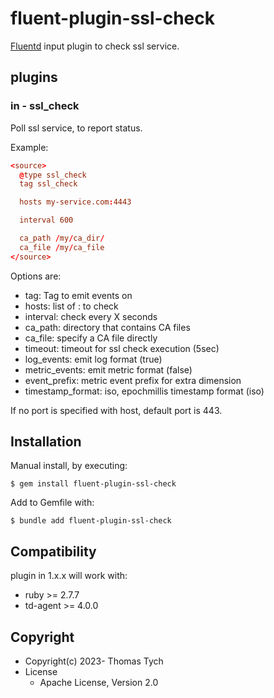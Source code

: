 # fluent-plugin-ssl-check

[Fluentd](https://fluentd.org/) input plugin to check ssl service.

## plugins

### in - ssl_check

Poll ssl service, to report status.

Example:

``` conf
<source>
  @type ssl_check
  tag ssl_check

  hosts my-service.com:4443

  interval 600

  ca_path /my/ca_dir/
  ca_file /my/ca_file
</source>
```

Options are:
* tag: Tag to emit events on
* hosts: list of <host>:<port> to check
* interval: check every X seconds
* ca_path: directory that contains CA files
* ca_file: specify a CA file directly
* timeout: timeout for ssl check execution (5sec)
* log_events: emit log format (true)
* metric_events: emit metric format (false)
* event_prefix: metric event prefix for extra dimension
* timestamp_format: iso, epochmillis timestamp format (iso)

If no port is specified with host, default port is 443.

## Installation

Manual install, by executing:

    $ gem install fluent-plugin-ssl-check

Add to Gemfile with:

    $ bundle add fluent-plugin-ssl-check


## Compatibility

plugin in 1.x.x will work with:
- ruby >= 2.7.7
- td-agent >= 4.0.0


## Copyright

* Copyright(c) 2023- Thomas Tych
* License
  * Apache License, Version 2.0
